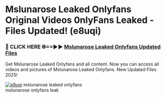 # Mslunarose Leaked Onlyfans Original Videos 0nlyFans Leaked - Files Updated! (e8uqi)

<h3>🔴 CLICK HERE 🌐==►► <a href="https://tinyurl.com/2wckxsce" rel="nofollow">Mslunarose Leaked Onlyfans Updated Files</a></h3>

Get Mslunarose Leaked Onlyfans and all content. Now you can access all videos and pictures of Mslunarose Leaked Onlyfans. New Updated Files 2025!

[![e8uqi](https://i.imgur.com/AFduVYN.gif)](https://tinyurl.com/2wckxsce)
mslunarose leaked onlyfans<br>
mslunarose onlyfans leak